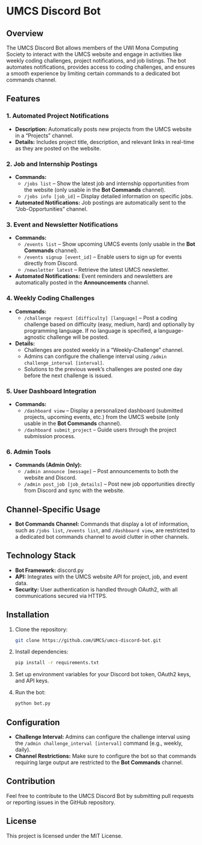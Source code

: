 # UMCS Discord Bot

## Overview
The UMCS Discord Bot allows members of the UWI Mona Computing Society to interact with the UMCS website and engage in activities like weekly coding challenges, project notifications, and job listings. The bot automates notifications, provides access to coding challenges, and ensures a smooth experience by limiting certain commands to a dedicated bot commands channel.

## Features

### 1. **Automated Project Notifications**
- **Description:** Automatically posts new projects from the UMCS website in a “Projects” channel.
- **Details:** Includes project title, description, and relevant links in real-time as they are posted on the website.

### 2. **Job and Internship Postings**
- **Commands:**
  - `/jobs list` – Show the latest job and internship opportunities from the website (only usable in the **Bot Commands** channel).
  - `/jobs info [job_id]` – Display detailed information on specific jobs.
- **Automated Notifications:** Job postings are automatically sent to the “Job-Opportunities” channel.

### 3. **Event and Newsletter Notifications**
- **Commands:**
  - `/events list` – Show upcoming UMCS events (only usable in the **Bot Commands** channel).
  - `/events signup [event_id]` – Enable users to sign up for events directly from Discord.
  - `/newsletter latest` – Retrieve the latest UMCS newsletter.
- **Automated Notifications:** Event reminders and newsletters are automatically posted in the **Announcements** channel.

### 4. **Weekly Coding Challenges**
- **Commands:**
  - `/challenge request [difficulty] [language]` – Post a coding challenge based on difficulty (easy, medium, hard) and optionally by programming language. If no language is specified, a language-agnostic challenge will be posted.
- **Details:**
  - Challenges are posted weekly in a “Weekly-Challenge” channel.
  - Admins can configure the challenge interval using `/admin challenge_interval [interval]`.
  - Solutions to the previous week’s challenges are posted one day before the next challenge is issued.

### 5. **User Dashboard Integration**
- **Commands:**
  - `/dashboard view` – Display a personalized dashboard (submitted projects, upcoming events, etc.) from the UMCS website (only usable in the **Bot Commands** channel).
  - `/dashboard submit_project` – Guide users through the project submission process.

### 6. **Admin Tools**
- **Commands (Admin Only):**
  - `/admin announce [message]` – Post announcements to both the website and Discord.
  - `/admin post_job [job_details]` – Post new job opportunities directly from Discord and sync with the website.

## Channel-Specific Usage
- **Bot Commands Channel:** Commands that display a lot of information, such as `/jobs list`, `/events list`, and `/dashboard view`, are restricted to a dedicated bot commands channel to avoid clutter in other channels.

## Technology Stack
- **Bot Framework:** discord.py
- **API:** Integrates with the UMCS website API for project, job, and event data.
- **Security:** User authentication is handled through OAuth2, with all communications secured via HTTPS.

## Installation

1. Clone the repository:

   ```bash
   git clone https://github.com/UMCS/umcs-discord-bot.git
   ```

2. Install dependencies:

   ```bash
   pip install -r requirements.txt
   ```

3. Set up environment variables for your Discord bot token, OAuth2 keys, and API keys.

4. Run the bot:

   ```bash
   python bot.py
   ```

## Configuration

- **Challenge Interval:** Admins can configure the challenge interval using the `/admin challenge_interval [interval]` command (e.g., weekly, daily).
- **Channel Restrictions:** Make sure to configure the bot so that commands requiring large output are restricted to the **Bot Commands** channel.

## Contribution

Feel free to contribute to the UMCS Discord Bot by submitting pull requests or reporting issues in the GitHub repository.

## License
This project is licensed under the MIT License.
